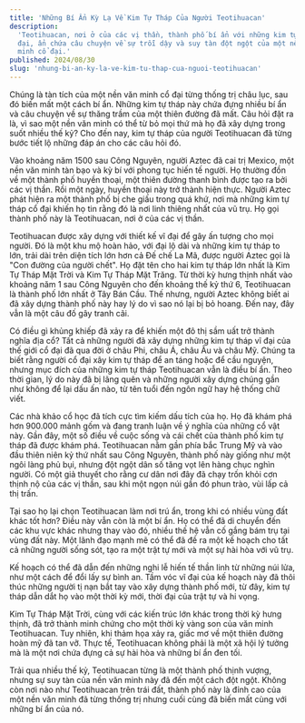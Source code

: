 ```yaml
---
title: 'Những Bí Ẩn Kỳ Lạ Về Kim Tự Tháp Của Người Teotihuacan'
description:
  'Teotihuacan, nơi ở của các vị thần, thành phố bí ẩn với những kim tự tháp cổ
  đại, ẩn chứa câu chuyện về sự trỗi dậy và suy tàn đột ngột của một nền văn
  minh cổ đại.'
published: 2024/08/30
slug: 'nhung-bi-an-ky-la-ve-kim-tu-thap-cua-nguoi-teotihuacan'
---
```


Chúng là tàn tích của một nền văn minh cổ đại từng thống trị châu lục, sau đó
biến mất một cách bí ẩn. Những kim tự tháp này chứa đựng nhiều bí ẩn và câu
chuyện về sự thăng trầm của một thiên đường đã mất. Câu hỏi đặt ra là, vì sao
một nền văn minh có thể từ bỏ mọi thứ mà họ đã xây dựng trong suốt nhiều thế kỷ?
Cho đến nay, kim tự tháp của người Teotihuacan đã từng bước tiết lộ những đáp án
cho các câu hỏi đó.

Vào khoảng năm 1500 sau Công Nguyên, người Aztec đã cai trị Mexico, một nền văn
minh tàn bạo và kỳ bí với phong tục hiến tế người. Họ thường đồn về một thành
phố huyền thoại, một thiên đường thanh bình được tạo ra bởi các vị thần. Rồi một
ngày, huyền thoại này trở thành hiện thực. Người Aztec phát hiện ra một thành
phố bị che giấu trong quá khứ, nơi mà những kim tự tháp cổ đại khiến họ tin rằng
đó là nơi linh thiêng nhất của vũ trụ. Họ gọi thành phố này là Teotihuacan, nơi
ở của các vị thần.

Teotihuacan được xây dựng với thiết kế vĩ đại để gây ấn tượng cho mọi người. Đó
là một khu mộ hoàn hảo, với đại lộ dài và những kim tự tháp to lớn, trải dài
trên diện tích lớn hơn cả Đế chế La Mã, được người Aztec gọi là "Con đường của
người chết". Họ đặt tên cho hai kim tự tháp lớn nhất là Kim Tự Tháp Mặt Trời và
Kim Tự Tháp Mặt Trăng. Từ thời kỳ hưng thịnh nhất vào khoảng năm 1 sau Công
Nguyên cho đến khoảng thế kỷ thứ 6, Teotihuacan là thành phố lớn nhất ở Tây Bán
Cầu. Thế nhưng, người Aztec không biết ai đã xây dựng thành phố này hay lý do vì
sao nó lại bị bỏ hoang. Đến nay, đây vẫn là một câu đố gây tranh cãi.

Có điều gì khủng khiếp đã xảy ra để khiến một đô thị sầm uất trở thành nghĩa địa
cổ? Tất cả những người đã xây dựng những kim tự tháp vĩ đại của thế giới cổ đại
đã qua đời ở châu Phi, châu Á, châu Âu và châu Mỹ. Chúng ta biết rằng người cổ
đại xây kim tự tháp để an táng hoặc để cầu nguyện, nhưng mục đích của những kim
tự tháp Teotihuacan vẫn là điều bí ẩn. Theo thời gian, lý do này đã bị lãng quên
và những người xây dựng chúng gần như không để lại dấu ấn nào, từ tên tuổi đến
ngôn ngữ hay hệ thống chữ viết.

Các nhà khảo cổ học đã tích cực tìm kiếm dấu tích của họ. Họ đã khám phá hơn
900.000 mảnh gốm và đang tranh luận về ý nghĩa của những cổ vật này. Gần đây,
một số điều về cuộc sống và cái chết của thành phố kim tự tháp đã được khám phá.
Teotihuacan nằm gần phía bắc Trung Mỹ và vào đầu thiên niên kỷ thứ nhất sau Công
Nguyên, thành phố này giống như một ngôi làng phủ bụi, nhưng đột ngột dân số
tăng vọt lên hàng chục nghìn người. Có một giả thuyết cho rằng cư dân nơi đây đã
chạy trốn khỏi cơn thịnh nộ của các vị thần, sau khi một ngọn núi gần đó phun
trào, vùi lấp cả thị trấn.

Tại sao họ lại chọn Teotihuacan làm nơi trú ẩn, trong khi có nhiều vùng đất khác
tốt hơn? Điều này vẫn còn là một bí ẩn. Họ có thể đã di chuyển đến các khu vực
khác nhưng thay vào đó, nhiều thế hệ vẫn cố gắng bám trụ tại vùng đất này. Một
lãnh đạo mạnh mẽ có thể đã đề ra một kế hoạch cho tất cả những người sống sót,
tạo ra một trật tự mới và một sự hài hòa với vũ trụ.

Kế hoạch có thể đã dẫn đến những nghi lễ hiến tế thần linh từ những núi lửa, như
một cách để đổi lấy sự bình an. Tầm vóc vĩ đại của kế hoạch này đã thôi thúc
những người tị nạn bắt tay vào xây dựng thành phố mới, từ đây, kim tự tháp dẫn
dắt họ vào một thời kỳ mới, thời đại của trật tự và hi vọng.

Kim Tự Tháp Mặt Trời, cùng với các kiến trúc lớn khác trong thời kỳ hưng thịnh,
đã trở thành minh chứng cho một thời kỳ vàng son của văn minh Teotihuacan. Tuy
nhiên, khi thảm họa xảy ra, giấc mơ về một thiên đường hoàn mỹ đã tan vỡ. Thực
tế, Teotihuacan không phải là một xã hội lý tưởng mà là một nơi chứa đựng cả sự
hài hòa và những bí ẩn đen tối.

Trải qua nhiều thế kỷ, Teotihuacan từng là một thành phố thịnh vượng, nhưng sự
suy tàn của nền văn minh này đã đến một cách đột ngột. Không còn nơi nào như
Teotihuacan trên trái đất, thành phố này là đỉnh cao của một nền văn minh đã
từng thống trị nhưng cuối cùng đã biến mất cùng với những bí ẩn của nó.
